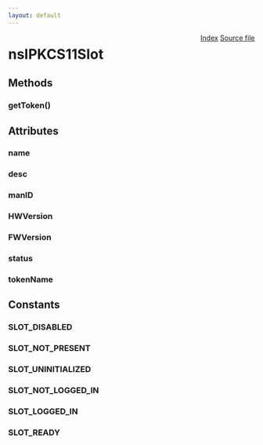 ```yaml
---
layout: default
---
```

<div class='links' style='float:right'><a href="../index.html">Index</a>
<a href="http://dxr.mozilla.org/mozilla-central/source/security/manager/ssl/public/nsIPKCS11Slot.idl">Source file</a>
</div>

# nsIPKCS11Slot #

## Methods ##

### getToken() ###

## Attributes ##

### name ###

### desc ###

### manID ###

### HWVersion ###

### FWVersion ###

### status ###

### tokenName ###

## Constants ##

### SLOT_DISABLED ###

### SLOT_NOT_PRESENT ###

### SLOT_UNINITIALIZED ###

### SLOT_NOT_LOGGED_IN ###

### SLOT_LOGGED_IN ###

### SLOT_READY ###
